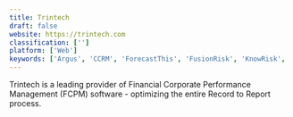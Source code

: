 ```yaml
---
title: Trintech
draft: false 
website: https://trintech.com
classification: ['']
platform: ['Web']
keywords: ['Argus', 'CCRM', 'ForecastThis', 'FusionRisk', 'KnowRisk', 'Pocket', 'Reval', 'Style']
---
```

Trintech is a leading provider of Financial Corporate Performance Management (FCPM) software - optimizing the entire Record to Report process.
